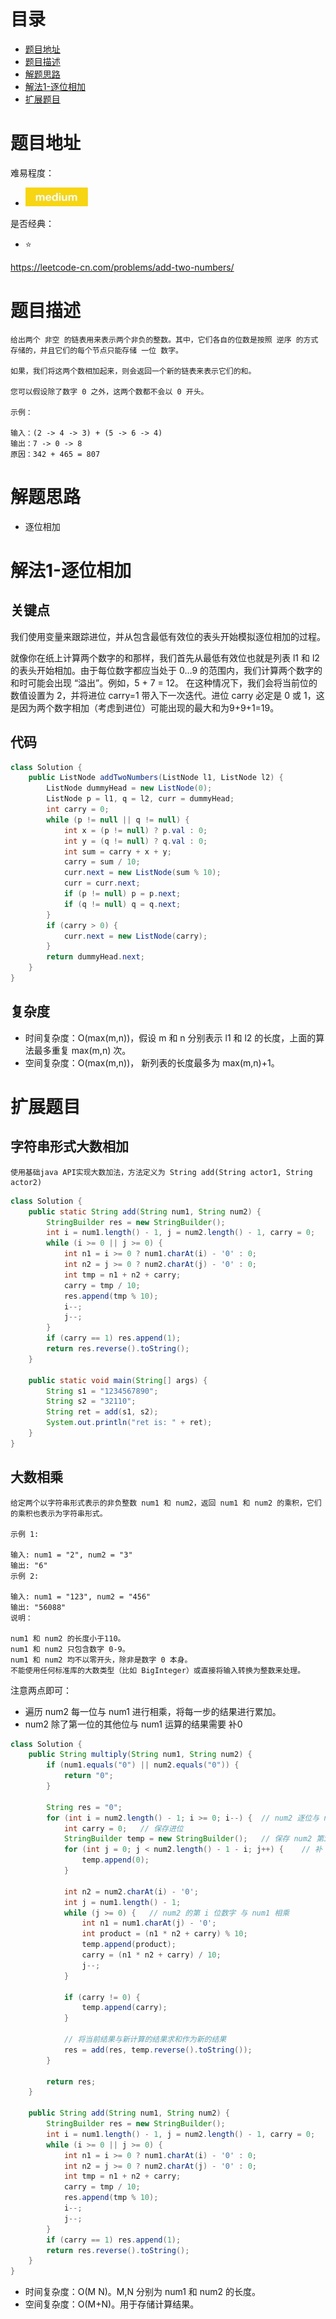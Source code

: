 # 目录
* [题目地址](#题目地址)
* [题目描述](#题目描述)
* [解题思路](#解题思路)
* [解法1-逐位相加](#解法1-逐位相加)
* [扩展题目](#扩展题目)



# 题目地址
难易程度：
- ![medium.jpg](../.images/medium.jpg)

是否经典：
- ⭐️

https://leetcode-cn.com/problems/add-two-numbers/

# 题目描述
```$xslt
给出两个 非空 的链表用来表示两个非负的整数。其中，它们各自的位数是按照 逆序 的方式存储的，并且它们的每个节点只能存储 一位 数字。

如果，我们将这两个数相加起来，则会返回一个新的链表来表示它们的和。

您可以假设除了数字 0 之外，这两个数都不会以 0 开头。

示例：

输入：(2 -> 4 -> 3) + (5 -> 6 -> 4)
输出：7 -> 0 -> 8
原因：342 + 465 = 807
```


# 解题思路
- 逐位相加


# 解法1-逐位相加
## 关键点
我们使用变量来跟踪进位，并从包含最低有效位的表头开始模拟逐位相加的过程。

就像你在纸上计算两个数字的和那样，我们首先从最低有效位也就是列表 l1 和 l2 的表头开始相加。由于每位数字都应当处于 0…9 的范围内，我们计算两个数字的和时可能会出现 “溢出”。例如，5 + 7 = 12。
在这种情况下，我们会将当前位的数值设置为 2，并将进位 carry=1 带入下一次迭代。进位 carry 必定是 0 或 1，这是因为两个数字相加（考虑到进位）可能出现的最大和为9+9+1=19。


## 代码
```Java
class Solution {
    public ListNode addTwoNumbers(ListNode l1, ListNode l2) {
        ListNode dummyHead = new ListNode(0);
        ListNode p = l1, q = l2, curr = dummyHead;
        int carry = 0;
        while (p != null || q != null) {
            int x = (p != null) ? p.val : 0;
            int y = (q != null) ? q.val : 0;
            int sum = carry + x + y;
            carry = sum / 10;
            curr.next = new ListNode(sum % 10);
            curr = curr.next;
            if (p != null) p = p.next;
            if (q != null) q = q.next;
        }
        if (carry > 0) {
            curr.next = new ListNode(carry);
        }
        return dummyHead.next;
    }
}
```


## 复杂度
- 时间复杂度：O(max(m,n))，假设 m 和 n 分别表示 l1 和 l2 的长度，上面的算法最多重复 max(m,n) 次。
- 空间复杂度：O(max(m,n))， 新列表的长度最多为 max(m,n)+1。

# 扩展题目
## 字符串形式大数相加
```$xslt
使用基础java API实现大数加法，方法定义为 String add(String actor1, String actor2)
```

```Java
class Solution {
    public static String add(String num1, String num2) {
        StringBuilder res = new StringBuilder();
        int i = num1.length() - 1, j = num2.length() - 1, carry = 0;
        while (i >= 0 || j >= 0) {
            int n1 = i >= 0 ? num1.charAt(i) - '0' : 0;
            int n2 = j >= 0 ? num2.charAt(j) - '0' : 0;
            int tmp = n1 + n2 + carry;
            carry = tmp / 10;
            res.append(tmp % 10);
            i--;
            j--;
        }
        if (carry == 1) res.append(1);
        return res.reverse().toString();
    }

    public static void main(String[] args) {
        String s1 = "1234567890";
        String s2 = "32110";
        String ret = add(s1, s2);
        System.out.println("ret is: " + ret);
    }
}
```


## 大数相乘
```$xslt
给定两个以字符串形式表示的非负整数 num1 和 num2，返回 num1 和 num2 的乘积，它们的乘积也表示为字符串形式。

示例 1:

输入: num1 = "2", num2 = "3"
输出: "6"
示例 2:

输入: num1 = "123", num2 = "456"
输出: "56088"
说明：

num1 和 num2 的长度小于110。
num1 和 num2 只包含数字 0-9。
num1 和 num2 均不以零开头，除非是数字 0 本身。
不能使用任何标准库的大数类型（比如 BigInteger）或直接将输入转换为整数来处理。
```

注意两点即可：
- 遍历 num2 每一位与 num1 进行相乘，将每一步的结果进行累加。
- num2 除了第一位的其他位与 num1 运算的结果需要 补0

```Java
class Solution {
    public String multiply(String num1, String num2) {
        if (num1.equals("0") || num2.equals("0")) {
            return "0";
        }

        String res = "0";
        for (int i = num2.length() - 1; i >= 0; i--) {  // num2 逐位与 num1 相乘
            int carry = 0;   // 保存进位
            StringBuilder temp = new StringBuilder();   // 保存 num2 第i位数字与 num1 相乘的结果
            for (int j = 0; j < num2.length() - 1 - i; j++) {    // 补 0
                temp.append(0);
            }

            int n2 = num2.charAt(i) - '0';
            int j = num1.length() - 1;
            while (j >= 0) {   // num2 的第 i 位数字 与 num1 相乘
                int n1 = num1.charAt(j) - '0';
                int product = (n1 * n2 + carry) % 10;
                temp.append(product);
                carry = (n1 * n2 + carry) / 10;
                j--;
            }

            if (carry != 0) {
                temp.append(carry);
            }

            // 将当前结果与新计算的结果求和作为新的结果
            res = add(res, temp.reverse().toString());
        }

        return res;
    }

    public String add(String num1, String num2) {
        StringBuilder res = new StringBuilder();
        int i = num1.length() - 1, j = num2.length() - 1, carry = 0;
        while (i >= 0 || j >= 0) {
            int n1 = i >= 0 ? num1.charAt(i) - '0' : 0;
            int n2 = j >= 0 ? num2.charAt(j) - '0' : 0;
            int tmp = n1 + n2 + carry;
            carry = tmp / 10;
            res.append(tmp % 10);
            i--;
            j--;
        }
        if (carry == 1) res.append(1);
        return res.reverse().toString();
    }
}
```

- 时间复杂度：O(M N)。M,N 分别为 num1 和 num2 的长度。
- 空间复杂度：O(M+N)。用于存储计算结果。
